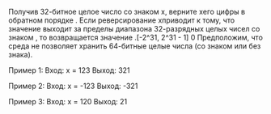 Получив 32-битное целое число со знаком x, верните xего цифры в обратном порядке . Если реверсирование xприводит к тому, 
что значение выходит за пределы диапазона 32-разрядных целых чисел со знаком , то возвращается значение .[-2^31, 2^31 - 1] 0
Предположим, что среда не позволяет хранить 64-битные целые числа (со знаком или без знака).

Пример 1:
Вход: х = 123
Выход: 321

Пример 2:
Вход: х = -123
Выход: -321

Пример 3:
Вход: х = 120
Выход: 21